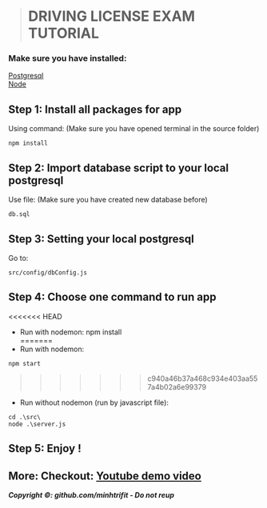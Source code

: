 > # DRIVING LICENSE EXAM TUTORIAL

### Make sure you have installed:
[Postgresql](https://www.postgresql.org)<br>
[Node](https://nodejs.org/en/)

## Step 1: Install all packages for app
Using command: (Make sure you have opened terminal in the source folder)
~~~
npm install
~~~

## Step 2: Import database script to your local postgresql
Use file: (Make sure you have created new database before)
~~~
db.sql
~~~

## Step 3: Setting your local postgresql
Go to: 
~~~
src/config/dbConfig.js
~~~

## Step 4: Choose one command to run app
<<<<<<< HEAD
+ Run with nodemon: npm install<br>
=======
+ Run with nodemon:
~~~
npm start
~~~
>>>>>>> c940a46b37a468c934e403aa557a4b02a6e99379
+ Run without nodemon (run by javascript file):
~~~
cd .\src\
node .\server.js
~~~

## Step 5: Enjoy !

## More: Checkout: [Youtube demo video](https://youtu.be/VMGRnCaCUBE)<br>

***Copyright ©: github.com/minhtrifit - Do not reup***
